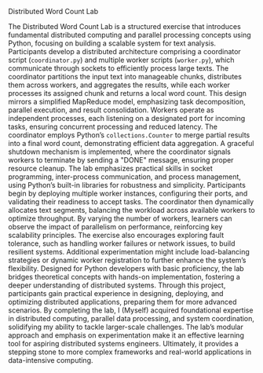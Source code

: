 Distributed Word Count Lab

The Distributed Word Count Lab is a structured exercise that introduces fundamental distributed computing and parallel processing concepts using Python, focusing on building a scalable system for text analysis. Participants develop a distributed architecture comprising a coordinator script (`coordinator.py`) and multiple worker scripts (`worker.py`), which communicate through sockets to efficiently process large texts. The coordinator partitions the input text into manageable chunks, distributes them across workers, and aggregates the results, while each worker processes its assigned chunk and returns a local word count. This design mirrors a simplified MapReduce model, emphasizing task decomposition, parallel execution, and result consolidation. Workers operate as independent processes, each listening on a designated port for incoming tasks, ensuring concurrent processing and reduced latency. The coordinator employs Python’s `collections.Counter` to merge partial results into a final word count, demonstrating efficient data aggregation. A graceful shutdown mechanism is implemented, where the coordinator signals workers to terminate by sending a "DONE" message, ensuring proper resource cleanup. The lab emphasizes practical skills in socket programming, inter-process communication, and process management, using Python’s built-in libraries for robustness and simplicity. Participants begin by deploying multiple worker instances, configuring their ports, and validating their readiness to accept tasks. The coordinator then dynamically allocates text segments, balancing the workload across available workers to optimize throughput. By varying the number of workers, learners can observe the impact of parallelism on performance, reinforcing key scalability principles. The exercise also encourages exploring fault tolerance, such as handling worker failures or network issues, to build resilient systems. Additional experimentation might include load-balancing strategies or dynamic worker registration to further enhance the system’s flexibility. Designed for Python developers with basic proficiency, the lab bridges theoretical concepts with hands-on implementation, fostering a deeper understanding of distributed systems. Through this project, participants gain practical experience in designing, deploying, and optimizing distributed applications, preparing them for more advanced scenarios. By completing the lab, I (Myself) acquired foundational expertise in distributed computing, parallel data processing, and system coordination, solidifying my ability to tackle larger-scale challenges. The lab’s modular approach and emphasis on experimentation make it an effective learning tool for aspiring distributed systems engineers. Ultimately, it provides a stepping stone to more complex frameworks and real-world applications in data-intensive computing.
